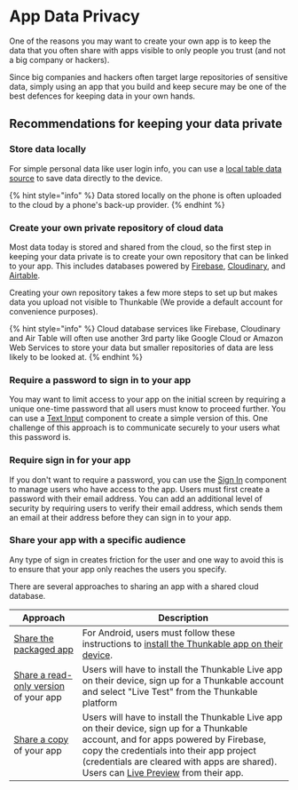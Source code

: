 # App Data Privacy

One of the reasons you may want to create your own app is to keep the data that you often share with apps visible to only people you trust (and not a big company or hackers).

Since big companies and hackers often target large repositories of sensitive data, simply using an app that you build and keep secure may be one of the best defences for keeping data in your own hands.

## Recommendations for keeping your data private

### Store data locally

For simple personal data like user login info, you can use a [local table data source](../../getting-started/data-sources/#create-your-own-table) to save data directly to the device.

{% hint style="info" %}
Data stored locally on the phone is often uploaded to the cloud by a phone's back-up provider.
{% endhint %}

### Create your own private repository of cloud data

Most data today is stored and shared from the cloud, so the first step in keeping your data private is to create your own repository that can be linked to your app. This includes databases powered by [Firebase](https://firebase.google.com/), [Cloudinary](https://cloudinary.com/), and  [Airtable](https://www.airtable.com/).

Creating your own repository takes a few more steps to set up but makes data you upload not visible to Thunkable (We provide a default account for convenience purposes).

{% hint style="info" %}
Cloud database services like Firebase, Cloudinary and Air Table will often use another 3rd party like Google Cloud or Amazon Web Services to store your data but smaller repositories of data are less likely to be looked at.
{% endhint %}

### Require a password to sign in to your app

You may want to limit access to your app on the initial screen by requiring a unique one-time password that all users must know to proceed further. You can use a [Text Input](../../app-design/ui-components/basic-components/text-input.md#set-up-for-passwords) component to create a simple version of this. One challenge of this approach is to communicate securely to your users what this password is.

### Require sign in for your app

If you don't want to require a password, you can use the [Sign In](../../blocks/app-features/sign-in.md) component to manage users who have access to the app. Users must first create a password with their email address. You can add an additional level of security by requiring users to verify their email address, which sends them an email at their address before they can sign in to your app.

### Share your app with a specific audience

Any type of sign in creates friction for the user and one way to avoid this is to ensure that your app only reaches the users you specify.

There are several approaches to sharing an app with a shared cloud database.&#x20;

| Approach                                                                                                                     | Description                                                                                                                                                                                                                                                                                                                              |
| ---------------------------------------------------------------------------------------------------------------------------- | ---------------------------------------------------------------------------------------------------------------------------------------------------------------------------------------------------------------------------------------------------------------------------------------------------------------------------------------- |
| [Share the packaged app](download-and-share/download.md#download-and-install-android-app)                                    | For Android, users must follow these instructions to [install the Thunkable app on their device](download-and-share/download.md#to-install-allow-apps-from-unknown-sources).                                                                                                                                                             |
| [Share a read-only version](download-and-share/share-1.md#share-a-read-only-version-of-your-app-project-by-link) of your app | Users will have to install the Thunkable Live app on their device, sign up for a Thunkable account and select "Live Test" from the Thunkable platform                                                                                                                                                                                    |
| [Share a copy](download-and-share/share-1.md#share-a-copy-of-your-app-project-by-link) of your app                           | Users will have to install the Thunkable Live app on their device, sign up for a Thunkable account, and for apps powered by Firebase, copy the credentials into their app project (credentials are cleared with apps are shared). Users can [Live Preview](../../getting-started/live-test.md#live-preview-android-only) from their app. |
